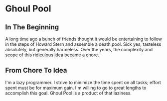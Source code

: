 Ghoul Pool
==========

In The Beginning
----------------

A long time ago a bunch of friends thought it would be entertaining to follow in the steps of Howard Stern and assemble a death pool. Sick yes, tasteless absolutely, but generally harmeless. Over the years, the complexity and scope of this ridiculous idea became a chore.

From Chore To Idea
------------------

I'm a lazy programmer. I strive to minimize the time spent on all tasks; effort spent must be for maximum gain. I'm willing to go to great lengths to accomplish this goal. Ghoul Pool is a product of that laziness.